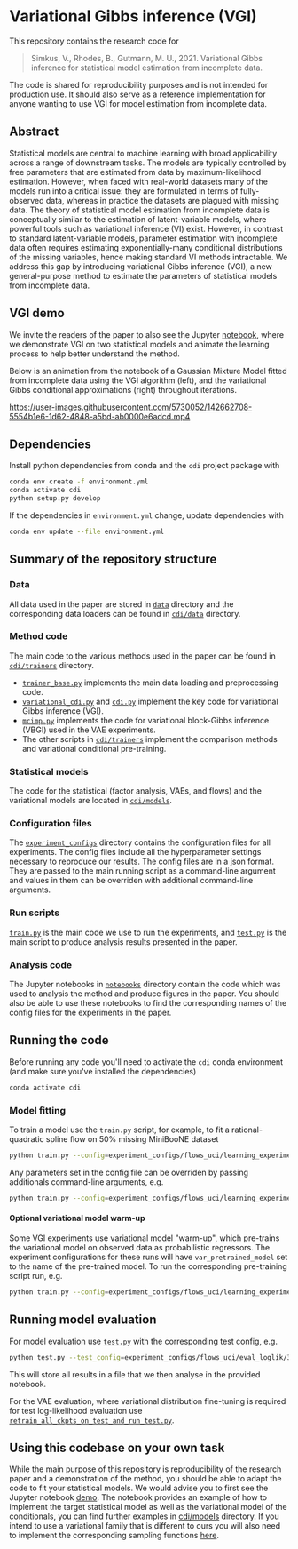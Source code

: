 # Variational Gibbs inference (VGI)

This repository contains the research code for

> Simkus, V., Rhodes, B., Gutmann, M. U., 2021. Variational Gibbs inference for statistical model estimation from incomplete data.

The code is shared for reproducibility purposes and is not intended for production use. It should also serve as a reference implementation for anyone wanting to use VGI for model estimation from incomplete data.

## Abstract

Statistical models are central to machine learning with broad applicability across a range of downstream tasks. The models are typically controlled by free parameters that are estimated from data by maximum-likelihood estimation. However, when faced with real-world datasets many of the models run into a critical issue: they are formulated in terms of fully-observed data, whereas in practice the datasets are plagued with missing data. The theory of statistical model estimation from incomplete data is conceptually similar to the estimation of latent-variable models, where powerful tools such as variational inference (VI) exist. However, in contrast to standard latent-variable models, parameter estimation with incomplete data often requires estimating exponentially-many conditional distributions of the missing variables, hence making standard VI methods intractable. We address this gap by introducing variational Gibbs inference (VGI), a new general-purpose method to estimate the parameters of statistical models from incomplete data.

## VGI demo

We invite the readers of the paper to also see the Jupyter [notebook](https://nbviewer.org/github/vsimkus/variational-gibbs-inference/blob/main/notebooks/VGI_demo.ipynb), where we demonstrate VGI on two statistical models and animate the learning process to help better understand the method.

Below is an animation from the notebook of a Gaussian Mixture Model fitted from incomplete data using the VGI algorithm (left), and the variational Gibbs conditional approximations (right) throughout iterations.

<https://user-images.githubusercontent.com/5730052/142662708-5554b1e6-1d62-4848-a5bd-ab0000e6adcd.mp4>

## Dependencies

Install python dependencies from conda and the `cdi` project package with

```bash
conda env create -f environment.yml
conda activate cdi
python setup.py develop
```

If the dependencies in `environment.yml` change, update dependencies with

```bash
conda env update --file environment.yml
```

## Summary of the repository structure

### Data

All data used in the paper are stored in [`data`](./data/) directory and the corresponding data loaders can be found in [`cdi/data`](./cdi/data/) directory.

### Method code

The main code to the various methods used in the paper can be found in [`cdi/trainers`](./cdi/trainers/) directory.

* [`trainer_base.py`](./cdi/trainers/trainer_base.py) implements the main data loading and preprocessing code.
* [`variational_cdi.py`](./cdi/trainers/variational_cdi.py) and [`cdi.py`](./cdi/trainers/cdi.py) implement the key code for variational Gibbs inference (VGI).
* [`mcimp.py`](./cdi/trainers/mcimp.py) implements the code for variational block-Gibbs inference (VBGI) used in the VAE experiments.
* The other scripts in [`cdi/trainers`](./cdi/trainers/) implement the comparison methods and variational conditional pre-training.

### Statistical models

The code for the statistical (factor analysis, VAEs, and flows) and the variational models are located in [`cdi/models`](./cdi/models/).

### Configuration files

The [`experiment_configs`](./experiment_configs/) directory contains the configuration files for all experiments. The config files include all the hyperparameter settings necessary to reproduce our results. The config files are in a json format. They are passed to the main running script as a command-line argument and values in them can be overriden with additional command-line arguments.

### Run scripts

[`train.py`](./train.py) is the main code we use to run the experiments, and [`test.py`](./test.py) is the main script to produce analysis results presented in the paper.

### Analysis code

The Jupyter notebooks in [`notebooks`](./notebooks/) directory contain the code which was used to analysis the method and produce figures in the paper. You should also be able to use these notebooks to find the corresponding names of the config files for the experiments in the paper.

## Running the code

Before running any code you'll need to activate the `cdi` conda environment (and make sure you've installed the dependencies)

```bash
conda activate cdi
```

### Model fitting

To train a model use the `train.py` script, for example, to fit a rational-quadratic spline flow on 50% missing MiniBooNE dataset

```bash
python train.py --config=experiment_configs/flows_uci/learning_experiments/3/rqcspline_miniboone_chrqsvar_cdi_uncondgauss.json
```

Any parameters set in the config file can be overriden by passing additionals command-line arguments, e.g.

```bash
python train.py --config=experiment_configs/flows_uci/learning_experiments/3/rqcspline_miniboone_chrqsvar_cdi_uncondgauss.json --data.total_miss=0.33
```

#### Optional variational model warm-up

Some VGI experiments use variational model "warm-up", which pre-trains the variational model on observed data as probabilistic regressors. The experiment configurations for these runs will have `var_pretrained_model` set to the name of the pre-trained model. To run the corresponding pre-training script run, e.g.

```bash
python train.py --config=experiment_configs/flows_uci/learning_experiments/3/miniboone_chrqsvar_pretraining_uncondgauss.json
```

## Running model evaluation

For model evaluation use [`test.py`](./test.py) with the corresponding test config, e.g.

```bash
python test.py --test_config=experiment_configs/flows_uci/eval_loglik/3/rqcspline_miniboone_chrqsvar_cdi_uncondgauss.json
```

This will store all results in a file that we then analyse in the provided notebook.

For the VAE evaluation, where variational distribution fine-tuning is required for test log-likelihood evaluation use [`retrain_all_ckpts_on_test_and_run_test.py`](./retrain_all_ckpts_on_test_and_run_test.py).

## Using this codebase on your own task

While the main purpose of this repository is reproducibility of the research paper and a demonstration of the method, you should be able to adapt the code to fit your statistical models. We would advise you to first see the Jupyter notebook [demo](https://nbviewer.org/github/vsimkus/variational-gibbs-inference/blob/main/notebooks/VGI_demo.ipynb). The notebook provides an example of how to implement the target statistical model as well as the variational model of the conditionals, you can find further examples in [cdi/models](./cdi/models) directory. If you intend to use a variational family that is different to ours you will also need to implement the corresponding sampling functions [here](./cdi/trainers/variational_cdi.py#L479-L605).
